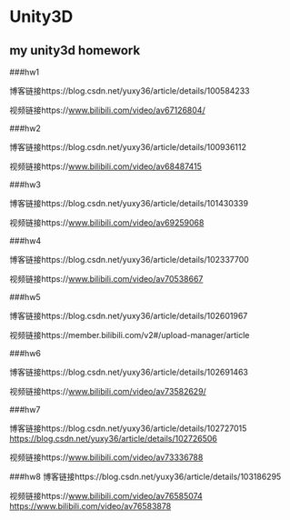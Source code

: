 # Unity3D
## my unity3d homework

###hw1

博客链接https://blog.csdn.net/yuxy36/article/details/100584233

视频链接https://www.bilibili.com/video/av67126804/

###hw2

博客链接https://blog.csdn.net/yuxy36/article/details/100936112

视频链接https://www.bilibili.com/video/av68487415

###hw3

博客链接https://blog.csdn.net/yuxy36/article/details/101430339

视频链接https://www.bilibili.com/video/av69259068

###hw4

博客链接https://blog.csdn.net/yuxy36/article/details/102337700

视频链接https://www.bilibili.com/video/av70538667

###hw5

博客链接https://blog.csdn.net/yuxy36/article/details/102601967

视频链接https://member.bilibili.com/v2#/upload-manager/article

###hw6

博客链接https://blog.csdn.net/yuxy36/article/details/102691463

视频链接https://www.bilibili.com/video/av73582629/

###hw7

博客链接https://blog.csdn.net/yuxy36/article/details/102727015 https://blog.csdn.net/yuxy36/article/details/102726506

视频链接https://www.bilibili.com/video/av73336788

###hw8
博客链接https://blog.csdn.net/yuxy36/article/details/103186295

视频链接https://www.bilibili.com/video/av76585074 https://www.bilibili.com/video/av76583878